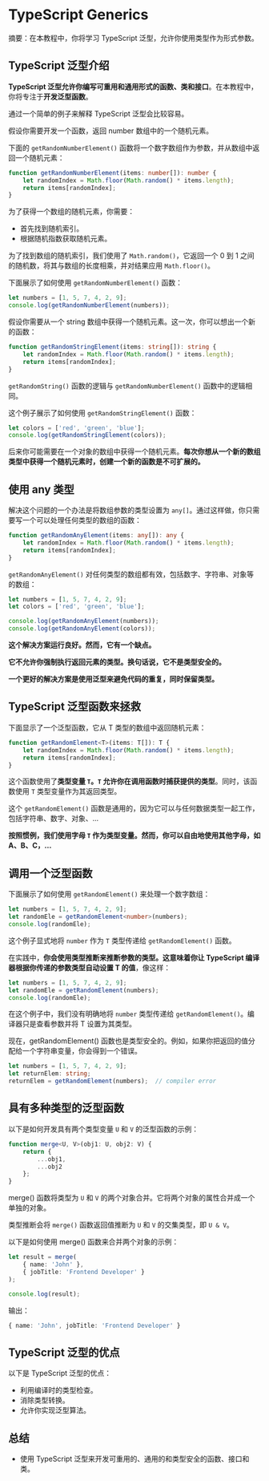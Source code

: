 # TypeScript Generics

摘要：在本教程中，你将学习 TypeScript 泛型，允许你使用类型作为形式参数。

## TypeScript 泛型介绍

**TypeScript 泛型允许你编写可重用和通用形式的函数、类和接口**。在本教程中，你将专注于**开发泛型函数**。

通过一个简单的例子来解释 TypeScript 泛型会比较容易。

假设你需要开发一个函数，返回 number 数组中的一个随机元素。

下面的 `getRandomNumberElement()` 函数将一个数字数组作为参数，并从数组中返回一个随机元素：

```ts
function getRandomNumberElement(items: number[]): number {
    let randomIndex = Math.floor(Math.random() * items.length);
    return items[randomIndex];
}
```

为了获得一个数组的随机元素，你需要：

- 首先找到随机索引。
- 根据随机指数获取随机元素。

为了找到数组的随机索引，我们使用了 `Math.random()`，它返回一个 0 到 1 之间的随机数，将其与数组的长度相乘，并对结果应用 `Math.floor()`。

下面展示了如何使用 `getRandomNumberElement()` 函数：

```ts
let numbers = [1, 5, 7, 4, 2, 9];
console.log(getRandomNumberElement(numbers));
```

假设你需要从一个 string 数组中获得一个随机元素。这一次，你可以想出一个新的函数：

```ts
function getRandomStringElement(items: string[]): string {
    let randomIndex = Math.floor(Math.random() * items.length);
    return items[randomIndex];
}
```

`getRandomString()` 函数的逻辑与 `getRandomNumberElement()` 函数中的逻辑相同。

这个例子展示了如何使用 `getRandomStringElement()` 函数：

```ts
let colors = ['red', 'green', 'blue'];
console.log(getRandomStringElement(colors));
```

后来你可能需要在一个对象的数组中获得一个随机元素。**每次你想从一个新的数组类型中获得一个随机元素时，创建一个新的函数是不可扩展的。**

## 使用 any 类型

解决这个问题的一个办法是将数组参数的类型设置为 `any[]`。通过这样做，你只需要写一个可以处理任何类型的数组的函数：

```ts
function getRandomAnyElement(items: any[]): any {
    let randomIndex = Math.floor(Math.random() * items.length);
    return items[randomIndex];
}
```

`getRandomAnyElement()` 对任何类型的数组都有效，包括数字、字符串、对象等的数组：

```ts
let numbers = [1, 5, 7, 4, 2, 9];
let colors = ['red', 'green', 'blue'];

console.log(getRandomAnyElement(numbers));
console.log(getRandomAnyElement(colors));
```

**这个解决方案运行良好。然而，它有一个缺点。**

**它不允许你强制执行返回元素的类型。换句话说，它不是类型安全的。**

**一个更好的解决方案是使用泛型来避免代码的重复，同时保留类型。**

## TypeScript 泛型函数来拯救

下面显示了一个泛型函数，它从 T 类型的数组中返回随机元素：

```ts
function getRandomElement<T>(items: T[]): T {
    let randomIndex = Math.floor(Math.random() * items.length);
    return items[randomIndex];
}
```

这个函数使用了**类型变量 `T`。`T` 允许你在调用函数时捕获提供的类型**。同时，该函数使用 `T` 类型变量作为其返回类型。

这个 `getRandomElement()` 函数是通用的，因为它可以与任何数据类型一起工作，包括字符串、数字、对象、...

**按照惯例，我们使用字母 `T` 作为类型变量。然而，你可以自由地使用其他字母，如 A、B、C，...**

## 调用一个泛型函数

下面展示了如何使用 `getRandomElement()` 来处理一个数字数组：

```ts
let numbers = [1, 5, 7, 4, 2, 9];
let randomEle = getRandomElement<number>(numbers);
console.log(randomEle);

```

这个例子显式地将 `number` 作为 `T` 类型传递给 `getRandomElement()` 函数。

在实践中，**你会使用类型推断来推断参数的类型。这意味着你让 TypeScript 编译器根据你传递的参数类型自动设置 T 的值**，像这样：

```ts
let numbers = [1, 5, 7, 4, 2, 9];
let randomEle = getRandomElement(numbers);
console.log(randomEle);
```

在这个例子中，我们没有明确地将 `number` 类型传递给 `getRandomElement()`。编译器只是查看参数并将 T 设置为其类型。

现在，getRandomElement() 函数也是类型安全的。例如，如果你把返回的值分配给一个字符串变量，你会得到一个错误。

```ts
let numbers = [1, 5, 7, 4, 2, 9];
let returnElem: string;
returnElem = getRandomElement(numbers);  // compiler error
```

## 具有多种类型的泛型函数

以下是如何开发具有两个类型变量 `U` 和 `V` 的泛型函数的示例：

```ts
function merge<U, V>(obj1: U, obj2: V) {
    return {
        ...obj1,
        ...obj2
    };
}
```

merge() 函数将类型为 `U` 和 `V` 的两个对象合并。它将两个对象的属性合并成一个单独的对象。

类型推断会将 `merge()` 函数返回值推断为 `U` 和 `V` 的交集类型，即 `U & V`。

以下是如何使用 merge() 函数来合并两个对象的示例：

```ts
let result = merge(
    { name: 'John' },
    { jobTitle: 'Frontend Developer' }
);

console.log(result);
```

输出：

```ts
{ name: 'John', jobTitle: 'Frontend Developer' }
```

## TypeScript 泛型的优点

以下是 TypeScript 泛型的优点：

- 利用编译时的类型检查。
- 消除类型转换。
- 允许你实现泛型算法。

## 总结

- 使用 TypeScript 泛型来开发可重用的、通用的和类型安全的函数、接口和类。
